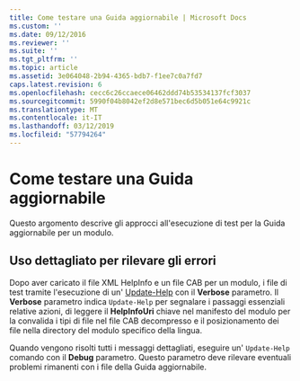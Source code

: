 ```yaml
---
title: Come testare una Guida aggiornabile | Microsoft Docs
ms.custom: ''
ms.date: 09/12/2016
ms.reviewer: ''
ms.suite: ''
ms.tgt_pltfrm: ''
ms.topic: article
ms.assetid: 3e064048-2b94-4365-bdb7-f1ee7c0a7fd7
caps.latest.revision: 6
ms.openlocfilehash: cecc6c26ccaece06462ddd74b53534137fcf3037
ms.sourcegitcommit: 5990f04b8042ef2d8e571bec6d5b051e64c9921c
ms.translationtype: MT
ms.contentlocale: it-IT
ms.lasthandoff: 03/12/2019
ms.locfileid: "57794264"
---
```

# <a name="how-to-test-updatable-help"></a>Come testare una Guida aggiornabile

Questo argomento descrive gli approcci all'esecuzione di test per la Guida aggiornabile per un modulo.

## <a name="using-verbose-to-detect-errors"></a>Uso dettagliato per rilevare gli errori

Dopo aver caricato il file XML HelpInfo e un file CAB per un modulo, i file di test tramite l'esecuzione di un' [Update-Help](/powershell/module/Microsoft.PowerShell.Core/Update-Help) con il **Verbose** parametro. Il **Verbose** parametro indica `Update-Help` per segnalare i passaggi essenziali relative azioni, di leggere il **HelpInfoUri** chiave nel manifesto del modulo per la convalida i tipi di file nel file CAB decompresso e il posizionamento dei file nella directory del modulo specifico della lingua.

Quando vengono risolti tutti i messaggi dettagliati, eseguire un' `Update-Help` comando con il **Debug** parametro. Questo parametro deve rilevare eventuali problemi rimanenti con i file della Guida aggiornabile.